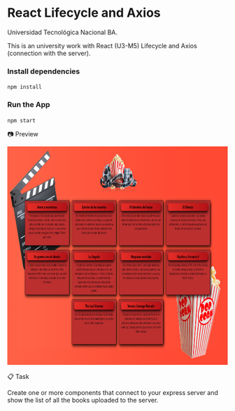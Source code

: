 # React Lifecycle and Axios

Universidad Tecnológica Nacional BA.

This is an university work with React (U3-M5) Lifecycle and Axios (connection with the server).

### Install dependencies

`npm install`

### Run the App
`npm start`

📷 Preview 

<img src="preview.png" width="800" height="500">

📋 Task 

Create one or more components that connect to your express server and show the list of all the books uploaded to the server.
